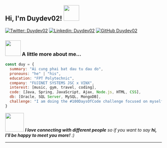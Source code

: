<h2> Hi, I'm Duydev02! <img src="https://media.giphy.com/media/mGcNjsfWAjY5AEZNw6/giphy.gif" width="50"></h2>

[![Twitter: Duydev02](https://img.shields.io/twitter/follow/duydev02?style=social)](https://twitter.com/duydev02)
[![Linkedin: Duydev02](https://img.shields.io/badge/-duydev02-blue?style=flat-square&logo=Linkedin&logoColor=white&link=https://www.linkedin.com/in/duydev02/)](https://www.linkedin.com/in/duydev02/)
[![GitHub Duydev02](https://img.shields.io/github/followers/duydev02?label=follow&style=social)](https://github.com/duydev02)


### <img src="https://media.giphy.com/media/VgCDAzcKvsR6OM0uWg/giphy.gif" width="50"> A little more about me...  

```javascript
const duy = {
  summary: "Ai cung phai bat dau tu dau do",
  pronouns: "he" | "his",
  education: "FPT Polytechnic",
  company: "FUJINET SYSTEMS JSC x VINX",
  interest: [music, gym, travel, coding],
  code: [Java, Spring, JavaScript, Ajax, Node.js, HTML, CSS],
  db: [Oracle, SQL Server, MySQL, MongoDB],
  challenge: "I am doing the #100DaysOfCode challenge focused on myself"
}
```

<img src="https://media.giphy.com/media/LnQjpWaON8nhr21vNW/giphy.gif" width="60"> <em><b>I love connecting with different people</b> so if you want to say <b>hi, I'll be happy to meet you more!</b> :)</em>

---
